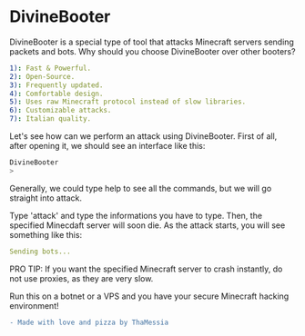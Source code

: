 # DivineBooter

DivineBooter is a special type of tool that attacks Minecraft servers sending packets and bots.
Why should you choose DivineBooter over other booters?
```yml
1): Fast & Powerful.
2): Open-Source.
3): Frequently updated.
4): Comfortable design.
5): Uses raw Minecraft protocol instead of slow libraries.
6): Customizable attacks.
7): Italian quality.
```

Let's see how can we perform an attack using DivineBooter. 
First of all, after opening it, we should see an interface like this:
```css
DivineBooter
> 
```
Generally, we could type help to see all the commands, but we will go straight into attack.

Type 'attack' and type the informations you have to type. Then, the specified Minecdaft server will soon die.
As the attack starts, you will see something like this:
```yml
Sending bots...
```
PRO TIP: If you want the specified Minecraft server to crash instantly, do not use proxies, as they are very slow.

Run this on a botnet or a VPS and you have your secure Minecraft hacking environment!


```diff
- Made with love and pizza by ThaMessia
```

